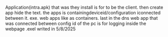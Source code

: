 Application(intra.apk) that was they install  is for to be the client.
then create app hide the text. the apps is containingdeviceid/configuration iconnected between it. exe. web apps like as containers.
last in the dns web app that was connected between config id of the pc is for logging inside the webpage .exel
writed in 5/8/2025
